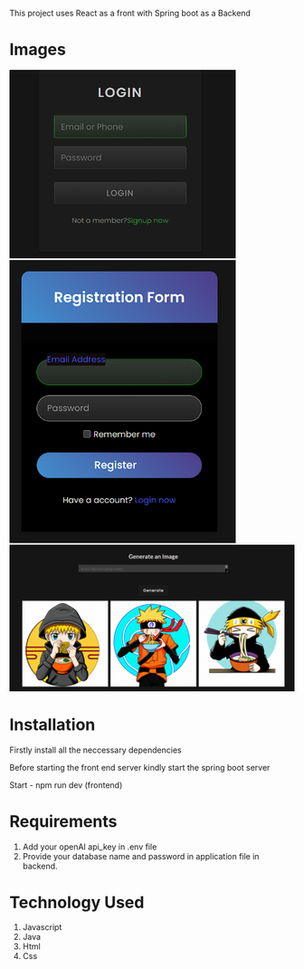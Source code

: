 This project uses React as a front with Spring boot as a Backend

# Images
<div style={display:flex}>
<img src="/Frontend/public/ss/login.png" width="400">
<img src="/Frontend/public/ss/signup.png" width="400">
</div>
<img src="/Frontend/public/ss/main.png" width="1000">

# Installation
Firstly install all the neccessary dependencies 

Before starting the front end server kindly start the spring boot server

Start - npm run dev (frontend)

# Requirements
1. Add your openAI api_key in .env file
2. Provide your database name and password in application file in backend.

# Technology Used
1. Javascript
2. Java
3. Html
4. Css
